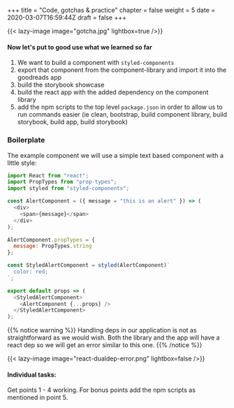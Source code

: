 +++
title = "Code, gotchas & practice"
chapter = false
weight = 5
date = 2020-03-07T16:59:44Z
draft = false
+++


{{< lazy-image image="gotcha.jpg" lightbox=true />}}

#### Now let's put to good use what we learned so far

1) We want to build a component with `styled-components`
2) export that component from the component-library and import it into the goodreads app
3) build the storybook showcase
4) build the react app with the added dependency on the component library
5) add the npm scripts to the top level `package.json` in order to allow us to run commands easier (ie clean, bootstrap,
build component library, build storybook, build app, build storybook)


### Boilerplate

The example component we will use a simple text based component with a little style:
```javascript
import React from "react";
import PropTypes from "prop-types";
import styled from "styled-components";

const AlertComponent = ({ message = "this is an alert" }) => (
  <div>
    <span>{message}</span>
  </div>
);

AlertComponent.propTypes = {
  message: PropTypes.string
};

const StyledAlertComponent = styled(AlertComponent)`
  color: red;
`;

export default props => (
  <StyledAlertComponent>
    <AlertComponent {...props} />
  </StyledAlertComponent>
);
```

{{% notice warning %}}
Handling deps in our application is not as straightforward as we would wish. Both
the library and the app will have a react dep so we will get an error similar to this one.
{{% /notice %}}


{{< lazy-image image="react-dualdep-error.png" lightbox=false />}}

#### Individual tasks:
Get points 1 - 4 working. For bonus points add the npm scripts as mentioned in point 5.
